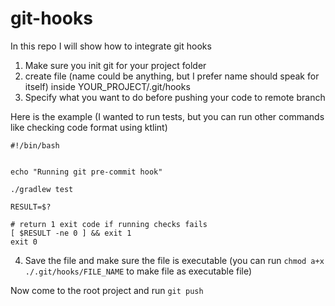 # git-hooks

In this repo I will show how to integrate git hooks 
1. Make sure you init git for your project folder
2. create file (name could be anything, but I prefer name should speak for itself) inside YOUR_PROJECT/.git/hooks
3. Specify what you want to do before pushing your code to remote branch

Here is the example (I wanted to run tests, but you can run other commands like checking code format using ktlint)

```
#!/bin/bash


echo "Running git pre-commit hook"

./gradlew test

RESULT=$?

# return 1 exit code if running checks fails
[ $RESULT -ne 0 ] && exit 1
exit 0
```

4. Save the file and make sure the file is executable (you can run ```chmod a+x ./.git/hooks/FILE_NAME``` to make file as executable file)

Now come to the root project and run ```git push``` 
